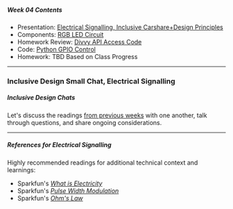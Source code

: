 ##### Week 04 Contents
- Presentation: [Electrical Signalling, Inclusive Carshare+Design Principles](readme.md)
- Components: [RGB LED Circuit](circuits.md)
- Homework Review: [Divvy API Access Code](homework-answers.md)
- Code: [Python GPIO Control](python-gpio.md)
- Homework: TBD Based on Class Progress

-----

### Inclusive Design Small Chat, Electrical Signalling

##### Inclusive Design Chats

Let's discuss the readings [from previous weeks](../week02/homework.md) with one another, talk through questions, and share ongoing considerations.

-----

##### References for Electrical Signalling

Highly recommended readings for additional technical context and learnings:

- Sparkfun's [*What is Electricity*](https://learn.sparkfun.com/tutorials/what-is-electricity/all)
- Sparkfun's [*Pulse Width Modulation*](https://learn.sparkfun.com/tutorials/pulse-width-modulation/all)
- Sparkfun's [*Ohm's Law*](https://learn.sparkfun.com/tutorials/voltage-current-resistance-and-ohms-law/ohms-law)
